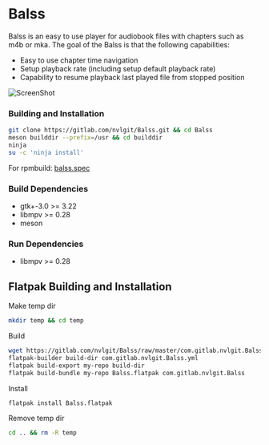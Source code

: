 # Balss


Balss is an easy to use player for audiobook files with chapters such as m4b or mka. The goal of the Balss is that the following capabilities:
* Easy to use chapter time navigation
* Setup playback rate (including setup default playback rate)
* Capability to resume playback last played file from stopped position

![ScreenShot](https://user-images.githubusercontent.com/29505119/46797894-10a78e80-cd59-11e8-8c1f-7d3041870cf9.png)

### Building and Installation

```bash
git clone https://gitlab.com/nvlgit/Balss.git && cd Balss
meson builddir --prefix=/usr && cd builddir
ninja
su -c 'ninja install'
```
For rpmbuild: <a href="https://gitlab.com/nvlgit/fedora-specs/-/raw/master/balss.spec">balss.spec</a> 

### Build Dependencies
* gtk+-3.0 >= 3.22
* libmpv >= 0.28
* meson

### Run Dependencies
* libmpv >= 0.28


## Flatpak Building and Installation

Make temp dir
```bash
mkdir temp && cd temp
```
Build
```bash
wget https://gitlab.com/nvlgit/Balss/raw/master/com.gitlab.nvlgit.Balss.yml
flatpak-builder build-dir com.gitlab.nvlgit.Balss.yml
flatpak build-export my-repo build-dir
flatpak build-bundle my-repo Balss.flatpak com.gitlab.nvlgit.Balss
```
Install
```bash
flatpak install Balss.flatpak
```
Remove temp dir
```bash
cd .. && rm -R temp
```
